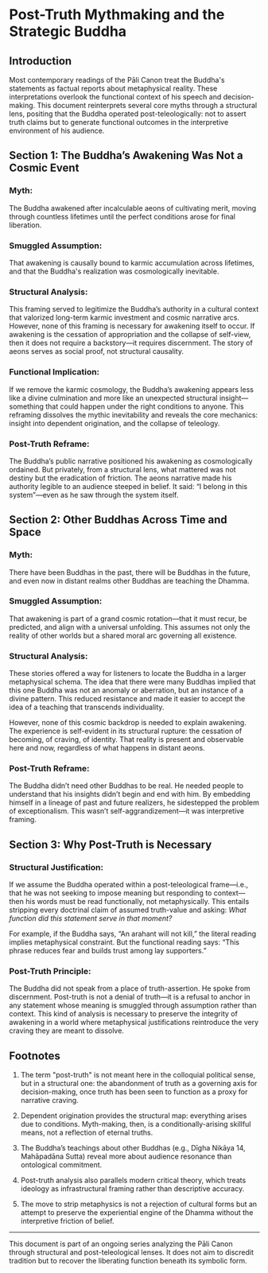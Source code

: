 # Post-Truth Mythmaking and the Strategic Buddha

## Introduction

Most contemporary readings of the Pāli Canon treat the Buddha's statements as factual reports about metaphysical reality. These interpretations overlook the functional context of his speech and decision-making. This document reinterprets several core myths through a structural lens, positing that the Buddha operated post-teleologically: not to assert truth claims but to generate functional outcomes in the interpretive environment of his audience.

## Section 1: The Buddha’s Awakening Was Not a Cosmic Event

### Myth:
The Buddha awakened after incalculable aeons of cultivating merit, moving through countless lifetimes until the perfect conditions arose for final liberation.

### Smuggled Assumption:
That awakening is causally bound to karmic accumulation across lifetimes, and that the Buddha's realization was cosmologically inevitable.

### Structural Analysis:
This framing served to legitimize the Buddha’s authority in a cultural context that valorized long-term karmic investment and cosmic narrative arcs. However, none of this framing is necessary for awakening itself to occur. If awakening is the cessation of appropriation and the collapse of self-view, then it does not require a backstory—it requires discernment. The story of aeons serves as social proof, not structural causality.

### Functional Implication:
If we remove the karmic cosmology, the Buddha’s awakening appears less like a divine culmination and more like an unexpected structural insight—something that could happen under the right conditions to anyone. This reframing dissolves the mythic inevitability and reveals the core mechanics: insight into dependent origination, and the collapse of teleology.

### Post-Truth Reframe:
The Buddha’s public narrative positioned his awakening as cosmologically ordained. But privately, from a structural lens, what mattered was not destiny but the eradication of friction. The aeons narrative made his authority legible to an audience steeped in belief. It said: “I belong in this system”—even as he saw through the system itself.

## Section 2: Other Buddhas Across Time and Space

### Myth:
There have been Buddhas in the past, there will be Buddhas in the future, and even now in distant realms other Buddhas are teaching the Dhamma.

### Smuggled Assumption:
That awakening is part of a grand cosmic rotation—that it must recur, be predicted, and align with a universal unfolding. This assumes not only the reality of other worlds but a shared moral arc governing all existence.

### Structural Analysis:
These stories offered a way for listeners to locate the Buddha in a larger metaphysical schema. The idea that there were many Buddhas implied that this one Buddha was not an anomaly or aberration, but an instance of a divine pattern. This reduced resistance and made it easier to accept the idea of a teaching that transcends individuality.

However, none of this cosmic backdrop is needed to explain awakening. The experience is self-evident in its structural rupture: the cessation of becoming, of craving, of identity. That reality is present and observable here and now, regardless of what happens in distant aeons.

### Post-Truth Reframe:
The Buddha didn’t need other Buddhas to be real. He needed people to understand that his insights didn’t begin and end with him. By embedding himself in a lineage of past and future realizers, he sidestepped the problem of exceptionalism. This wasn’t self-aggrandizement—it was interpretive framing.

## Section 3: Why Post-Truth is Necessary

### Structural Justification:
If we assume the Buddha operated within a post-teleological frame—i.e., that he was not seeking to impose meaning but responding to context—then his words must be read functionally, not metaphysically. This entails stripping every doctrinal claim of assumed truth-value and asking: *What function did this statement serve in that moment?*

For example, if the Buddha says, “An arahant will not kill,” the literal reading implies metaphysical constraint. But the functional reading says: “This phrase reduces fear and builds trust among lay supporters.”

### Post-Truth Principle:
The Buddha did not speak from a place of truth-assertion. He spoke from discernment. Post-truth is not a denial of truth—it is a refusal to anchor in any statement whose meaning is smuggled through assumption rather than context. This kind of analysis is necessary to preserve the integrity of awakening in a world where metaphysical justifications reintroduce the very craving they are meant to dissolve.

## Footnotes

1. The term "post-truth" is not meant here in the colloquial political sense, but in a structural one: the abandonment of truth as a governing axis for decision-making, once truth has been seen to function as a proxy for narrative craving.

2. Dependent origination provides the structural map: everything arises due to conditions. Myth-making, then, is a conditionally-arising skillful means, not a reflection of eternal truths.

3. The Buddha’s teachings about other Buddhas (e.g., Dīgha Nikāya 14, Mahāpadāna Sutta) reveal more about audience resonance than ontological commitment.

4. Post-truth analysis also parallels modern critical theory, which treats ideology as infrastructural framing rather than descriptive accuracy.

5. The move to strip metaphysics is not a rejection of cultural forms but an attempt to preserve the experiential engine of the Dhamma without the interpretive friction of belief.

---

This document is part of an ongoing series analyzing the Pāli Canon through structural and post-teleological lenses. It does not aim to discredit tradition but to recover the liberating function beneath its symbolic form.

